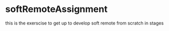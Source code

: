 # softRemoteAssignment
this is the exerscise to get up to develop soft remote from scratch in stages
